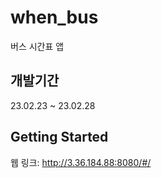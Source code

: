 # when_bus

버스 시간표 앱

## 개발기간

23.02.23 ~ 23.02.28

## Getting Started

웹 링크: http://3.36.184.88:8080/#/
